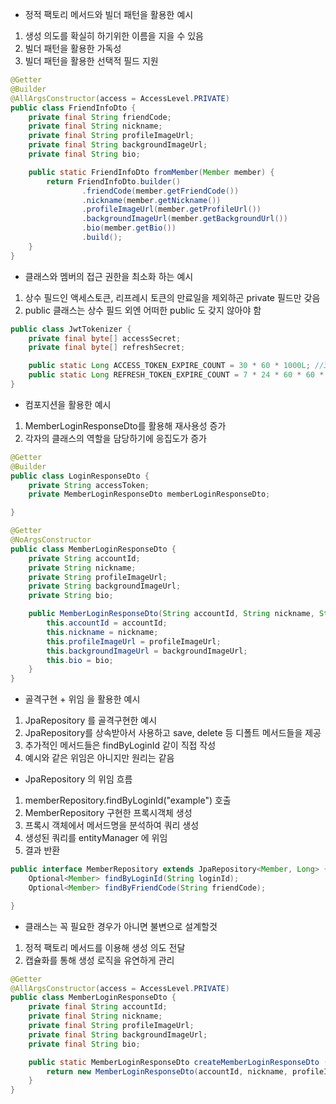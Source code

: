 - 정적 팩토리 메서드와 빌더 패턴을 활용한 예시

1. 생성 의도를 확실히 하기위한 이름을 지을 수 있음
2. 빌더 패턴을 활용한 가독성
3. 빌더 패턴을 활용한 선택적 필드 지원

```java
@Getter
@Builder
@AllArgsConstructor(access = AccessLevel.PRIVATE)
public class FriendInfoDto {
    private final String friendCode;
    private final String nickname;
    private final String profileImageUrl;
    private final String backgroundImageUrl;
    private final String bio;

    public static FriendInfoDto fromMember(Member member) {
        return FriendInfoDto.builder()
                .friendCode(member.getFriendCode())
                .nickname(member.getNickname())
                .profileImageUrl(member.getProfileUrl())
                .backgroundImageUrl(member.getBackgroundUrl())
                .bio(member.getBio())
                .build();
    }
}

```

- 클래스와 멤버의 접근 권한을 최소화 하는 예시

1. 상수 필드인 액세스토큰, 리프레시 토큰의 만료일을 제외하곤 private 필드만 갖음
2. public 클래스는 상수 필드 외엔 어떠한 public 도 갖지 않아야 함
```java
public class JwtTokenizer {
    private final byte[] accessSecret;
    private final byte[] refreshSecret;

    public static Long ACCESS_TOKEN_EXPIRE_COUNT = 30 * 60 * 1000L; //30분
    public static Long REFRESH_TOKEN_EXPIRE_COUNT = 7 * 24 * 60 * 60 * 1000L; //7일
}
```

- 컴포지션을 활용한 예시

1. MemberLoginResponseDto를 활용해 재사용성 증가
2. 각자의 클래스의 역할을 담당하기에 응집도가 증가

```java
@Getter
@Builder
public class LoginResponseDto {
    private String accessToken;
    private MemberLoginResponseDto memberLoginResponseDto;

}

@Getter
@NoArgsConstructor
public class MemberLoginResponseDto {
    private String accountId;
    private String nickname;
    private String profileImageUrl;
    private String backgroundImageUrl;
    private String bio;

    public MemberLoginResponseDto(String accountId, String nickname, String profileImageUrl, String backgroundImageUrl, String bio) {
        this.accountId = accountId;
        this.nickname = nickname;
        this.profileImageUrl = profileImageUrl;
        this.backgroundImageUrl = backgroundImageUrl;
        this.bio = bio;
    }
}
```

- 골격구현 + 위임 을 활용한 예시

1. JpaRepository 를 골격구현한 예시
2. JpaRepository를 상속받아서 사용하고 save, delete 등 디폴트 메서드들을 제공
3. 추가적인 메서드들은 findByLoginId 같이 직접 작성
4. 예시와 같은 위임은 아니지만 원리는 같음

- JpaRepository 의 위임 흐름
1. memberRepository.findByLoginId("example") 호출
2. MemberRepository 구현한 프록시객체 생성
3. 프록시 객체에서 메서드명을 분석하여 쿼리 생성
4. 생성된 쿼리를 entityManager 에 위임
5. 결과 반환

```java
public interface MemberRepository extends JpaRepository<Member, Long> {
    Optional<Member> findByLoginId(String loginId);
    Optional<Member> findByFriendCode(String friendCode);

}
```

- 클래스는 꼭 필요한 경우가 아니면 불변으로 설계할것

1. 정적 팩토리 메서드를 이용해 생성 의도 전달
2. 캡슐화를 통해 생성 로직을 유연하게 관리
```java
@Getter
@AllArgsConstructor(access = AccessLevel.PRIVATE)
public class MemberLoginResponseDto {
    private final String accountId;
    private final String nickname;
    private final String profileImageUrl;
    private final String backgroundImageUrl;
    private final String bio;

    public static MemberLoginResponseDto createMemberLoginResponseDto (String accountId, String nickname, String profileImageUrl, String backgroundImageUrl, String bio) {
        return new MemberLoginResponseDto(accountId, nickname, profileImageUrl, backgroundImageUrl, bio);
    }
}
```


